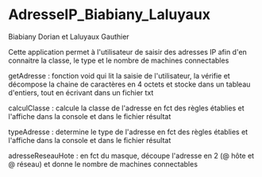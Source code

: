 # AdresseIP_Biabiany_Laluyaux
Biabiany Dorian et Laluyaux Gauthier

Cette application permet à l'utilisateur de saisir des adresses IP afin d'en connaitre la classe, le type et le nombre de machines connectables

getAdresse : fonction void qui lit la saisie de l'utilisateur, la vérifie et décompose la chaine de caractères en 4 octets et stocke dans un tableau d'entiers, tout en écrivant dans un fichier txt

calculClasse : calcule la classe de l'adresse en fct des règles établies et l'affiche dans la console et dans le fichier résultat

typeAdresse : determine le type de l'adresse en fct des règles établies et l'affiche dans la console et dans le fichier résultat

adresseReseauHote : en fct du masque, découpe l'adresse en 2 (@ hôte et @ réseau) et donne le nombre de machines connectables
